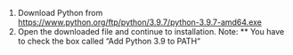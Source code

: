 1. Download Python from https://www.python.org/ftp/python/3.9.7/python-3.9.7-amd64.exe
2. Open the downloaded file and continue to installation.
Note: ** You have to check the box called “Add Python 3.9 to PATH“
